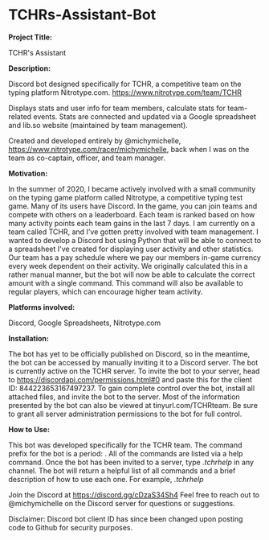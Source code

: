 # TCHRs-Assistant-Bot
**Project Title:**

TCHR's Assistant


**Description:**

Discord bot designed specifically for TCHR, a competitive team on the typing platform Nitrotype.com. 
https://www.nitrotype.com/team/TCHR

Displays stats and user info for team members, calculate stats for team-related events. Stats are connected and updated via a Google spreadsheet and lib.so website (maintained by team management).

Created and developed entirely by @michymichelle, https://www.nitrotype.com/racer/michymichelle, back when I was on the team as co-captain, officer, and team manager.


**Motivation:**

In the summer of 2020, I became actively involved with a small community on the typing game platform called Nitrotype, a competitive typing test game. Many of its users have Discord. In the game, you can join teams and compete  with others on a leaderboard. Each team is ranked based on how many activity points each team gains in the last 7 days. I am currently on a team called TCHR, and I've gotten pretty involved with team management.
I wanted to develop a Discord bot using Python that will be able to connect to a spreadsheet I've created for displaying user activity and other statistics.
Our team has a pay schedule where we pay our members in-game currency every week dependent on their activity. We originally calculated this in a rather manual manner, but the bot will now be able to calculate the correct amount with a single command. This command will also be available to regular players, which can encourage higher team activity.


**Platforms involved:**

Discord, Google Spreadsheets, Nitrotype.com


**Installation:**

The bot has yet to be officially published on Discord, so in the meantime, the bot can be accessed by manually inviting it to a Discord server. The bot is currently active on the TCHR server. To invite the bot to your server, head to https://discordapi.com/permissions.html#0 and paste this for the client ID: 844223653167497237. To gain complete control over the bot, install all attached files, and invite the bot to the server. Most of the information presented by the bot can also be viewed at tinyurl.com/TCHRteam. Be sure to grant all server administration permissions to the bot for full control.


**How to Use:**

This bot was developed specifically for the TCHR team. The command prefix for the bot is a period: .
All of the commands are listed via a help command. Once the bot has been invited to a server, type _.tchrhelp_ in any channel. The bot will return a helpful list of all commands and a brief description of how to use each one.
For example, _.tchrhelp_

Join the Discord at https://discord.gg/cDzaS34Sh4 Feel free to reach out to @michymichelle on the Discord server for questions or suggestions.

Disclaimer:
Discord bot client ID has since been changed upon posting code to Github for security purposes. 
